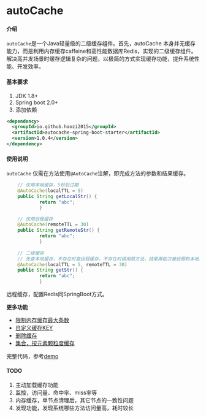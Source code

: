 # autoCache

#### 介绍
`autoCache`是一个Java轻量级的二级缓存组件。首先，autoCache 本身并无缓存能力，而是利用内存缓存caffeine和高性能数据库Redis，实现的二级缓存组件。
解决高并发场景时缓存逻辑复杂的问题，以极简的方式实现缓存功能，提升系统性能、开发效率。

#### 基本要求

1.  JDK 1.8+
2.  Spring boot 2.0+
3.  添加依赖
```xml
<dependency>
  <groupId>io.github.haozi2015</groupId>
  <artifactId>autocache-spring-boot-starter</artifactId>
  <version>1.0.4</version>
</dependency>
```

#### 使用说明
`autoCache` 仅需在方法使用`@AutoCache`注解，即完成方法的参数和结果缓存。

```java
    // 仅用本地缓存，5秒后过期
    @AutoCache(localTTL = 5)
    public String getLocalStr() {
            return "abc";
            }

    // 仅用远程缓存
    @AutoCache(remoteTTL = 30)
    public String getRemoteStr() {
            return "abc";
            }
            
    // 二级缓存
    // 先查本地缓存，不存在时查远程缓存，不存在时调用原方法，结果再依次被远程和本地缓存
    @AutoCache(localTTL = 5, remoteTTL = 30)
    public String getStr() {
            return "abc";
            }

```
远程缓存，配置Redis同SpringBoot方式。

**更多功能**

+ [限制内存缓存最大条数](./autocache-spring-boot-starter-demo/src/main/java/com/haozi/cache/demo/SimpleAutoCacheDemo.java)
+ [自定义缓存KEY](./autocache-spring-boot-starter-demo/src/main/java/com/haozi/cache/demo/HighLevelAutoCacheDemo.java)
+ [删除缓存](./autocache-spring-boot-starter-demo/src/main/java/com/haozi/cache/demo/HighLevelAutoCacheDemo.java)
+ [集合，按元素颗粒度缓存](./autocache-spring-boot-starter-demo/src/main/java/com/haozi/cache/demo/ComplexAutoCacheDemo.java)

完整代码，参考[demo](./autocache-spring-boot-starter-demo/src/main/java/com/haozi/cache/demo)

#### TODO 
1. 主动加载缓存功能
2. 监控，访问量、命中率、miss率等
3. 内存缓存，单节点清理后，其它节点的一致性问题
4. 发现功能，发现系统哪些方法访问量高，耗时较长


 